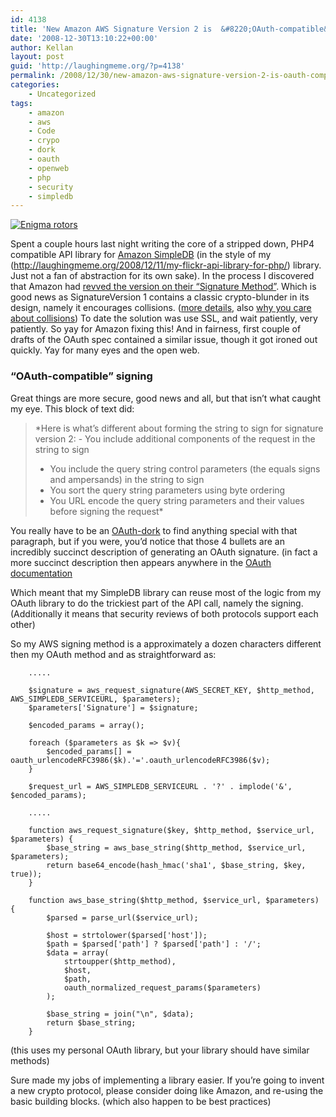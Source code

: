 ```yaml
---
id: 4138
title: 'New Amazon AWS Signature Version 2 is  &#8220;OAuth-compatible&#8221;'
date: '2008-12-30T13:10:22+00:00'
author: Kellan
layout: post
guid: 'http://laughingmeme.org/?p=4138'
permalink: /2008/12/30/new-amazon-aws-signature-version-2-is-oauth-compatible/
categories:
    - Uncategorized
tags:
    - amazon
    - aws
    - Code
    - crypo
    - dork
    - oauth
    - openweb
    - php
    - security
    - simpledb
---
```


[![Enigma rotors](http://farm2.static.flickr.com/1200/1397852047_3128ce06df.jpg)](http://www.flickr.com/photos/briannegus/1397852047/ "Enigma rotors by Brian Negus, on Flickr")

Spent a couple hours last night writing the core of a stripped down, PHP4 compatible API library for [Amazon SimpleDB](http://aws.amazon.com/simpledb/) (in the style of my (http://laughingmeme.org/2008/12/11/my-flickr-api-library-for-php/) library. Just not a fan of abstraction for its own sake). In the process I discovered that Amazon had [revved the version on their “Signature Method”](http://developer.amazonwebservices.com/connect/entry.jspa?externalID=1928). Which is good news as SignatureVersion 1 contains a classic crypto-blunder in its design, namely it encourages collisions. ([more details](http://www.daemonology.net/blog/2008-12-18-AWS-signature-version-1-is-insecure.html), also [why you care about collisions](http://www.phreedom.org/research/rogue-ca/)) To date the solution was use SSL, and wait patiently, very patiently. So yay for Amazon fixing this! And in fairness, first couple of drafts of the OAuth spec contained a similar issue, though it got ironed out quickly. Yay for many eyes and the open web.

### “OAuth-compatible” signing

Great things are more secure, good news and all, but that isn’t what caught my eye. This block of text did:

> *Here is what’s different about forming the string to sign for signature version 2: - You include additional components of the request in the string to sign
> - You include the query string control parameters (the equals signs and ampersands) in the string to sign
> - You sort the query string parameters using byte ordering
> - You URL encode the query string parameters and their values before signing the request*

You really have to be an [OAuth-dork](http://oauth.net/core/1.0/#anchor1) to find anything special with that paragraph, but if you were, you’d notice that those 4 bullets are an incredibly succinct description of generating an OAuth signature. (in fact a more succinct description then appears anywhere in the [OAuth documentation](http://oauth.net/core/1.0/)

Which meant that my SimpleDB library can reuse most of the logic from my OAuth library to do the trickiest part of the API call, namely the signing. (Additionally it means that security reviews of both protocols support each other)

So my AWS signing method is a approximately a dozen characters different then my OAuth method and as straightforward as:

```
    .....

    $signature = aws_request_signature(AWS_SECRET_KEY, $http_method, AWS_SIMPLEDB_SERVICEURL, $parameters);
    $parameters['Signature'] = $signature;

    $encoded_params = array();

    foreach ($parameters as $k => $v){
        $encoded_params[] = oauth_urlencodeRFC3986($k).'='.oauth_urlencodeRFC3986($v);
    }

    $request_url = AWS_SIMPLEDB_SERVICEURL . '?' . implode('&', $encoded_params);

    .....

    function aws_request_signature($key, $http_method, $service_url, $parameters) {
        $base_string = aws_base_string($http_method, $service_url, $parameters);
        return base64_encode(hash_hmac('sha1', $base_string, $key, true));
    }

    function aws_base_string($http_method, $service_url, $parameters) {
        $parsed = parse_url($service_url);

        $host = strtolower($parsed['host']);
        $path = $parsed['path'] ? $parsed['path'] : '/';
        $data = array(
            strtoupper($http_method),
            $host,
            $path,
            oauth_normalized_request_params($parameters)
        );

        $base_string = join("\n", $data);
        return $base_string;
    }

```

(this uses my personal OAuth library, but your library should have similar methods)

Sure made my jobs of implementing a library easier. If you’re going to invent a new crypto protocol, please consider doing like Amazon, and re-using the basic building blocks. (which also happen to be best practices)